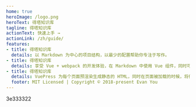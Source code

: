```yaml
---
home: true
heroImage: /logo.png
heroText: 得塔知识库
tagline: 得塔知识库
actionText: 快速上手 →
actionLink: /zh/guide/
features:
- title: 得塔知识库
  details: 以 Markdown 为中心的项目结构，以最少的配置帮助你专注于写作。
- title: 得塔知识库
  details: 享受 Vue + webpack 的开发体验，在 Markdown 中使用 Vue 组件，同时可以使用 Vue 来开发自定义主题。
- title: 得塔知识库
  details: VuePress 为每个页面预渲染生成静态的 HTML，同时在页面被加载的时候，将作为 SPA 运行。
  footer: MIT Licensed | Copyright © 2018-present Evan You
---
```

3e333322
